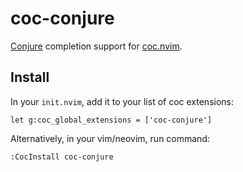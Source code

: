 # coc-conjure

[Conjure][] completion support for [coc.nvim][].

## Install

In your `init.nvim`, add it to your list of coc extensions:

```viml
let g:coc_global_extensions = ['coc-conjure']
```

Alternatively, in your vim/neovim, run command:

```viml
:CocInstall coc-conjure
```

[conjure]: https://github.com/Olical/conjure
[coc.nvim]: https://github.com/neoclide/coc.nvim
